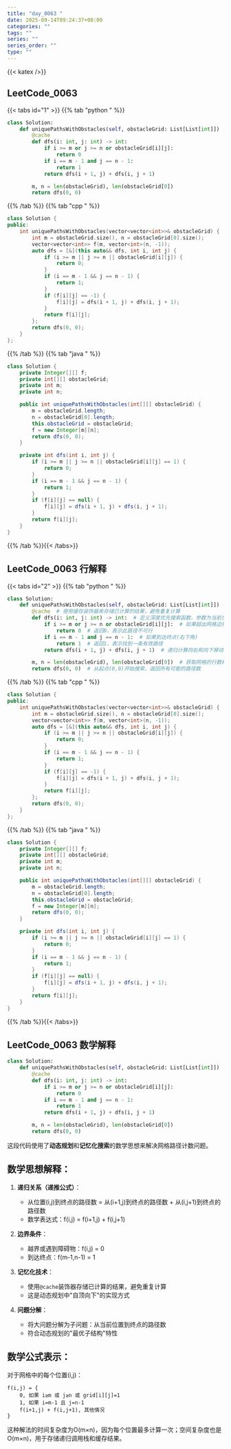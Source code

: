 ```yaml
---
title: "day_0063 "
date: 2025-09-14T09:24:37+08:00
categories: ""
tags: ""
series: ""
series_order: ""
type: ""
---
```


{{< katex />}}


## LeetCode_0063 

{{< tabs id="1" >}}
{{% tab "python " %}}

```python 
class Solution:
    def uniquePathsWithObstacles(self, obstacleGrid: List[List[int]]) -> int:
        @cache
        def dfs(i: int, j: int) -> int:
            if i >= m or j >= n or obstacleGrid[i][j]:
                return 0
            if i == m - 1 and j == n - 1:
                return 1
            return dfs(i + 1, j) + dfs(i, j + 1)

        m, n = len(obstacleGrid), len(obstacleGrid[0])
        return dfs(0, 0) 
```

{{% /tab %}}
{{% tab "cpp " %}}

```cpp 
class Solution {
public:
    int uniquePathsWithObstacles(vector<vector<int>>& obstacleGrid) {
        int m = obstacleGrid.size(), n = obstacleGrid[0].size();
        vector<vector<int>> f(m, vector<int>(n, -1));
        auto dfs = [&](this auto&& dfs, int i, int j) {
            if (i >= m || j >= n || obstacleGrid[i][j]) {
                return 0;
            }
            if (i == m - 1 && j == n - 1) {
                return 1;
            }
            if (f[i][j] == -1) {
                f[i][j] = dfs(i + 1, j) + dfs(i, j + 1);
            }
            return f[i][j];
        };
        return dfs(0, 0);
    }
}; 
```

{{% /tab %}}
{{% tab "java " %}}

```java 
class Solution {
    private Integer[][] f;
    private int[][] obstacleGrid;
    private int m;
    private int n;

    public int uniquePathsWithObstacles(int[][] obstacleGrid) {
        m = obstacleGrid.length;
        n = obstacleGrid[0].length;
        this.obstacleGrid = obstacleGrid;
        f = new Integer[m][n];
        return dfs(0, 0);
    }

    private int dfs(int i, int j) {
        if (i >= m || j >= n || obstacleGrid[i][j] == 1) {
            return 0;
        }
        if (i == m - 1 && j == n - 1) {
            return 1;
        }
        if (f[i][j] == null) {
            f[i][j] = dfs(i + 1, j) + dfs(i, j + 1);
        }
        return f[i][j];
    }
} 
```

{{% /tab %}}{{< /tabs>}}

## LeetCode_0063  行解释

{{< tabs id="2" >}}
{{% tab "python " %}}

```python
class Solution:
    def uniquePathsWithObstacles(self, obstacleGrid: List[List[int]]) -> int:
        @cache  # 使用缓存装饰器来存储已计算的结果，避免重复计算
        def dfs(i: int, j: int) -> int:  # 定义深度优先搜索函数，参数为当前坐标(i,j)
            if i >= m or j >= n or obstacleGrid[i][j]:  # 如果超出网格边界或遇到障碍物
                return 0  # 返回0，表示此路径不可行
            if i == m - 1 and j == n - 1:  # 如果到达终点(右下角)
                return 1  # 返回1，表示找到一条有效路径
            return dfs(i + 1, j) + dfs(i, j + 1)  # 递归计算向右和向下移动的路径数之和

        m, n = len(obstacleGrid), len(obstacleGrid[0])  # 获取网格的行数和列数
        return dfs(0, 0)  # 从起点(0,0)开始搜索，返回所有可能的路径数
```

{{% /tab %}}
{{% tab "cpp " %}}

```cpp 
class Solution {
public:
    int uniquePathsWithObstacles(vector<vector<int>>& obstacleGrid) {
        int m = obstacleGrid.size(), n = obstacleGrid[0].size();
        vector<vector<int>> f(m, vector<int>(n, -1));
        auto dfs = [&](this auto&& dfs, int i, int j) {
            if (i >= m || j >= n || obstacleGrid[i][j]) {
                return 0;
            }
            if (i == m - 1 && j == n - 1) {
                return 1;
            }
            if (f[i][j] == -1) {
                f[i][j] = dfs(i + 1, j) + dfs(i, j + 1);
            }
            return f[i][j];
        };
        return dfs(0, 0);
    }
}; 
```

{{% /tab %}}
{{% tab "java " %}}

```java 
class Solution {
    private Integer[][] f;
    private int[][] obstacleGrid;
    private int m;
    private int n;

    public int uniquePathsWithObstacles(int[][] obstacleGrid) {
        m = obstacleGrid.length;
        n = obstacleGrid[0].length;
        this.obstacleGrid = obstacleGrid;
        f = new Integer[m][n];
        return dfs(0, 0);
    }

    private int dfs(int i, int j) {
        if (i >= m || j >= n || obstacleGrid[i][j] == 1) {
            return 0;
        }
        if (i == m - 1 && j == n - 1) {
            return 1;
        }
        if (f[i][j] == null) {
            f[i][j] = dfs(i + 1, j) + dfs(i, j + 1);
        }
        return f[i][j];
    }
} 
```

{{% /tab %}}{{< /tabs>}}

## LeetCode_0063  数学解释

```python 
class Solution:
    def uniquePathsWithObstacles(self, obstacleGrid: List[List[int]]) -> int:
        @cache
        def dfs(i: int, j: int) -> int:
            if i >= m or j >= n or obstacleGrid[i][j]:
                return 0
            if i == m - 1 and j == n - 1:
                return 1
            return dfs(i + 1, j) + dfs(i, j + 1)

        m, n = len(obstacleGrid), len(obstacleGrid[0])
        return dfs(0, 0) 
```


这段代码使用了**动态规划**和**记忆化搜索**的数学思想来解决网格路径计数问题。

## 数学思想解释：

1. **递归关系（递推公式）**：
   - 从位置(i,j)到终点的路径数 = 从(i+1,j)到终点的路径数 + 从(i,j+1)到终点的路径数
   - 数学表达式：f(i,j) = f(i+1,j) + f(i,j+1)

2. **边界条件**：
   - 越界或遇到障碍物：f(i,j) = 0
   - 到达终点：f(m-1,n-1) = 1

3. **记忆化技术**：
   - 使用`@cache`装饰器存储已计算的结果，避免重复计算
   - 这是动态规划中"自顶向下"的实现方式

4. **问题分解**：
   - 将大问题分解为子问题：从当前位置到终点的路径数
   - 符合动态规划的"最优子结构"特性

## 数学公式表示：

对于网格中的每个位置(i,j)：
```
f(i,j) = { 
    0, 如果 i≥m 或 j≥n 或 grid[i][j]=1
    1, 如果 i=m-1 且 j=n-1
    f(i+1,j) + f(i,j+1), 其他情况
}
```

这种解法的时间复杂度为O(m×n)，因为每个位置最多计算一次；空间复杂度也是O(m×n)，用于存储递归调用栈和缓存结果。


